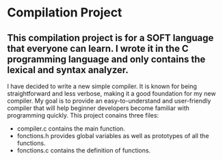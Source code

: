 # Compilation Project

## This compilation project is for a SOFT language that everyone can learn. I wrote it in the C programming language and only contains the lexical and syntax analyzer.

I have decided to write a new simple compiler. It is known for being straightforward and less verbose, making it a good foundation for my new compiler. My goal is to provide an easy-to-understand and user-friendly compiler that will help beginner developers become familiar with programming quickly. This project conains three files:
* compiler.c contains the main function.
* fonctions.h provides global variables as well as prototypes of all the functions.
* fonctions.c contains the definition of functions.
